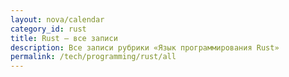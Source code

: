 ```yaml
---
layout: nova/calendar
category_id: rust
title: Rust — все записи
description: Все записи рубрики «Язык программирования Rust»
permalink: /tech/programming/rust/all
---
```

